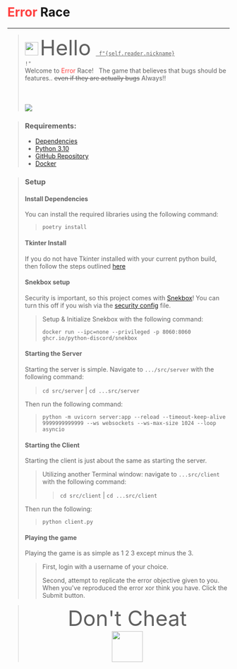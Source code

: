 [GitHub URL]: https://github.com/mkadiya20/heroic-hydra.git
[Python]: https://www.python.org/downloads/release/python-3100/
[Project Dependencies]: https://github.com/mkadiya20/heroic-hydra/blob/67f188d0a955d1ae60e08e426ccc68b27ff27e15/poetry.lock
[Docker URL]: https://docs.docker.com/desktop/

# <font color="#FF4040"> Error </font> Race

---

> <img src = "https://i1.theportalwiki.net/img/thumb/9/92/Bendy.png/120px-Bendy.png" width="30"> <font size="100"> Hello</font> <code> <u> f"{self.reader.nickname}</u> !"</code>
> <br> Welcome to <font color="#FF4040"> Error </font> Race!   The game that believes that bugs should be features.. <s>even if they are actually bugs</s> Always!!
> <br> <br> <br> <br> 
> <img src="https://www.pythondiscord.com/static/images/events/summer_code_jam_2022/site_banner.png">

> ### Requirements:
> - [Dependencies][Project Dependencies]
> - [Python 3.10][Python]
> - [GitHub Repository][GitHub URl]
> - [Docker][Docker URl]





> ### Setup
> #### Install Dependencies
> You can install the required libraries using the following command:
>  > ```commandline
>  > poetry install
> > ```
> 
> #### Tkinter Install
> If you do not have Tkinter installed with your current python build, then follow the steps outlined [here](https://tkdocs.com/tutorial/install.html)
> #### Snekbox setup
> Security is important, so this project comes with [Snekbox](https://github.com/python-discord/snekbox)! You can turn this off if you wish via the [security config](https://github.com/mkadiya20/heroic-hydra/blob/fbeeb8492af96d7b26aa74c5e22a1fc564a5f4e4/src/server/security_config.py) file.
> > Setup & Initialize Snekbox with the following command:
> > ```commandline
> > docker run --ipc=none --privileged -p 8060:8060 ghcr.io/python-discord/snekbox
> > ```
> #### Starting the Server
> Starting the server is simple. Navigate to ``.../src/server`` with the following command: 
> > ```cd src/server``` | ```cd ...src/server```
> 
> Then run the following command:
> > ```commandline
> > python -m uvicorn server:app --reload --timeout-keep-alive 9999999999999 --ws websockets --ws-max-size 1024 --loop asyncio
> > ```
> 
> #### Starting the Client
> Starting the client is just about the same as starting the server. 
> > Utilizing another Terminal window: navigate to ``...src/client`` with the following command:
> > > ```cd src/client``` | ```cd ...src/client```
> > 
> Then run the following:
> > ```commandline
> > python client.py
> > ```
> 
> #### Playing the game
> Playing the game is as simple as 1 2 3 except minus the 3. 
> > First, login with a username of your choice.
> > 
> > Second, attempt to replicate the error objective given to you. When you've reproduced the error xor think you have. Click the Submit button. 

> <center> <font size="044"> Don't Cheat </font> <center> </center> 
> <center> <img src="https://i1.theportalwiki.net/img/thumb/9/9d/AngerCore.png/250px-AngerCore.png" width="70"> </center> </center>